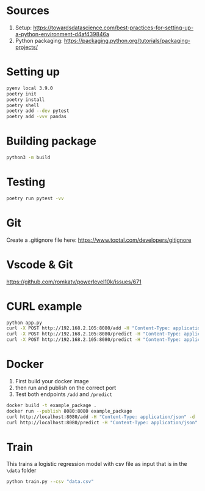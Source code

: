 
# Sources

1. Setup: https://towardsdatascience.com/best-practices-for-setting-up-a-python-environment-d4af439846a
2. Python packaging: https://packaging.python.org/tutorials/packaging-projects/


# Setting up 

```bash 
pyenv local 3.9.0
poetry init
poetry install
poetry shell
poetry add --dev pytest
poetry add -vvv pandas

```

# Building package

```bash 
python3 -m build
```

# Testing
```bash 
poetry run pytest -vv
```

# Git 

Create a .gitignore file here: https://www.toptal.com/developers/gitignore


# Vscode & Git

https://github.com/romkatv/powerlevel10k/issues/671

# CURL example

```bash
python app.py                                                                                 -
curl -X POST http://192.168.2.105:8080/add -H "Content-Type: application/json" -d '{"number": '5'}'
curl -X POST http://192.168.2.105:8080/predict -H "Content-Type: application/json" -d '{"age": 55,"job": 5, "credit_amount": 55}'
curl -X POST http://192.168.2.105:8080/predict -H "Content-Type: application/json" -d @example.json
```

# Docker 

1. First build your docker image 
2. then run and publish on the correct port 
3. Test both endpoints `/add` and `/predict`

```bash 
docker build -t example_package .   
docker run --publish 8080:8080 example_package
curl http://localhost:8080/add -H "Content-Type: application/json" -d '{"number": '5'}'
curl http://localhost:8080/predict -H "Content-Type: application/json" -d @example.json
```

# Train 

This trains a logistic regression model with csv file as input that is in the `\data` folder

```bash 
python train.py --csv "data.csv"
```